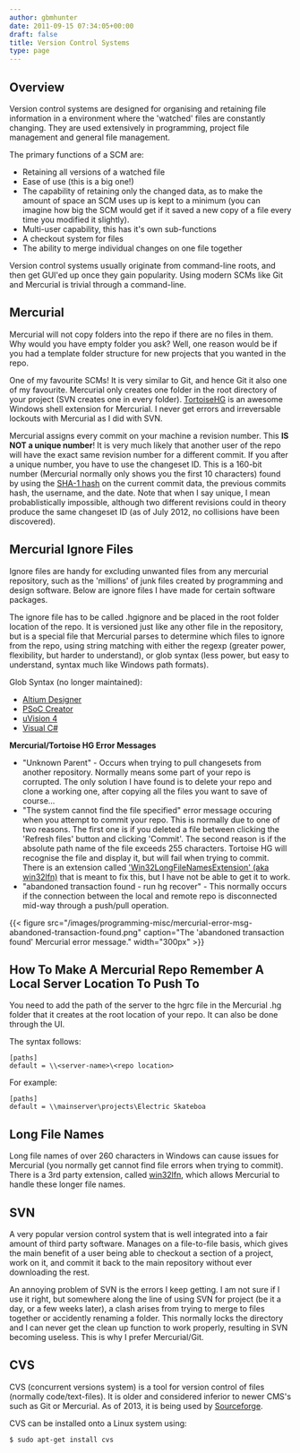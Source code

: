```yaml
---
author: gbmhunter
date: 2011-09-15 07:34:05+00:00
draft: false
title: Version Control Systems
type: page
---
```


## Overview

Version control systems are designed for organising and retaining file information in a environment where the 'watched' files are constantly changing. They are used extensively in programming, project file management and general file management.

The primary functions of a SCM are:

* Retaining all versions of a watched file
* Ease of use (this is a big one!)
* The capability of retaining only the changed data, as to make the amount of space an SCM uses up is kept to a minimum (you can imagine how big the SCM would get if it saved a new copy of a file every time you modified it slightly).
* Multi-user capability, this has it's own sub-functions  
* A checkout system for files  
* The ability to merge individual changes on one file together

Version control systems usually originate from command-line roots, and then get GUI'ed up once they gain popularity. Using modern SCMs like Git and Mercurial is trivial through a command-line.

## Mercurial

Mercurial will not copy folders into the repo if there are no files in them. Why would you have empty folder you ask? Well, one reason would be if you had a template folder structure for new projects that you wanted in the repo.

One of my favourite SCMs! It is very similar to Git, and hence Git it also one of my favourite. Mercurial only creates one folder in the root directory of your project (SVN creates one in every folder). [TortoiseHG](http://tortoisehg.bitbucket.org/) is an awesome Windows shell extension for Mercurial. I never get errors and irreversable lockouts with Mercurial as I did with SVN.

Mercurial assigns every commit on your machine a revision number. This **IS NOT a unique number**! It is very much likely that another user of the repo will have the exact same revision number for a different commit. If you after a unique number, you have to use the changeset ID. This is a 160-bit number (Mercurial normally only shows you the first 10 characters) found by using the [SHA-1 hash](http://en.wikipedia.org/wiki/SHA-1) on the current commit data, the previous commits hash, the username, and the date. Note that when I say unique, I mean probablistically impossible, although two different revisions could in theory produce the same changeset ID (as of July 2012, no collisions have been discovered).

## Mercurial Ignore Files

Ignore files are handy for excluding unwanted files from any mercurial repository, such as the 'millions' of junk files created by programming and design software. Below are ignore files I have made for certain software packages.

The ignore file has to be called .hgignore and be placed in the root folder location of the repo. It is versioned just like any other file in the repository, but is a special file that Mercurial parses to determine which files to ignore from the repo, using string matching with either the regexp (greater power, flexibility, but harder to understand), or glob syntax (less power, but easy to understand, syntax much like Windows path formats).

Glob Syntax (no longer maintained):

* [Altium Designer](/programming/microcontrollers/general/version-control-systems/altium-version-control-with-mercurial)
* [PSoC Creator](/programming/microcontrollers/general/version-control-systems/mercurial-ignore-file-code-for-psoc-creator)
* [uVision 4](/programming/microcontrollers/general/version-control-systems/uvision-version-control-with-mercurial)
* [Visual C#](/programming/microcontrollers/general/version-control-systems/visual-studio-version-control-with-mercurial)

**Mercurial/Tortoise HG Error Messages**

* "Unknown Parent" - Occurs when trying to pull changesets from another repository. Normally means some part of your repo is corrupted. The only solution I have found is to delete your repo and clone a working one, after copying all the files you want to save of course...
* "The system cannot find the file specified" error message occuring when you attempt to commit your repo. This is normally due to one of two reasons. The first one is if you deleted a file between clicking the 'Refresh files' button and clicking 'Commit'. The second reason is if the absolute path name of the file exceeds 255 characters. Tortoise HG will recognise the file and display it, but will fail when trying to commit. There is an extension called ['Win32LongFileNamesExtension' (aka win32lfn)](https://www.mercurial-scm.org/wiki/Win32LongFileNamesExtension) that is meant to fix this, but I have not be able to get it to work.
* "abandoned transaction found - run hg recover" - This normally occurs if the connection between the local and remote repo is disconnected mid-way through a push/pull operation.  

{{< figure src="/images/programming-misc/mercurial-error-msg-abandoned-transaction-found.png" caption="The 'abandoned transaction found' Mercurial error message."  width="300px" >}}

## How To Make A Mercurial Repo Remember A Local Server Location To Push To

You need to add the path of the server to the hgrc file in the Mercurial .hg folder that it creates at the root location of your repo. It can also be done through the UI.

The syntax follows:

```    
[paths]
default = \\<server-name>\<repo location>
```

For example:

```    
[paths]
default = \\mainserver\projects\Electric Skateboa
```

## Long File Names

Long file names of over 260 characters in Windows can cause issues for Mercurial (you normally get cannot find file errors when trying to commit). There is a 3rd party extension, called [win32lfn](https://www.mercurial-scm.org/wiki/Win32LongFileNamesExtension), which allows Mercurial to handle these longer file names.

## SVN

A very popular version control system that is well integrated into a fair amount of third party software. Manages on a file-to-file basis, which gives the main benefit of a user being able to checkout a section of a project, work on it, and commit it back to the main repository without ever downloading the rest.

An annoying problem of SVN is the errors I keep getting. I am not sure if I use it right, but somewhere along the line of using  SVN for project (be it a day, or a few weeks later), a clash arises from trying to merge to files together or accidently renaming a folder. This normally locks the directory and I can never get the clean up function to work properly, resulting in SVN becoming useless. This is why I prefer Mercurial/Git.

## CVS

CVS (concurrent versions system) is a tool for version control of files (normally code/text-files). It is older and considered inferior to newer CMS's such as Git or Mercurial. As of 2013, it is being used by [Sourceforge](https://sourceforge.net/).

CVS can be installed onto a Linux system using:

```sh    
$ sudo apt-get install cvs
```